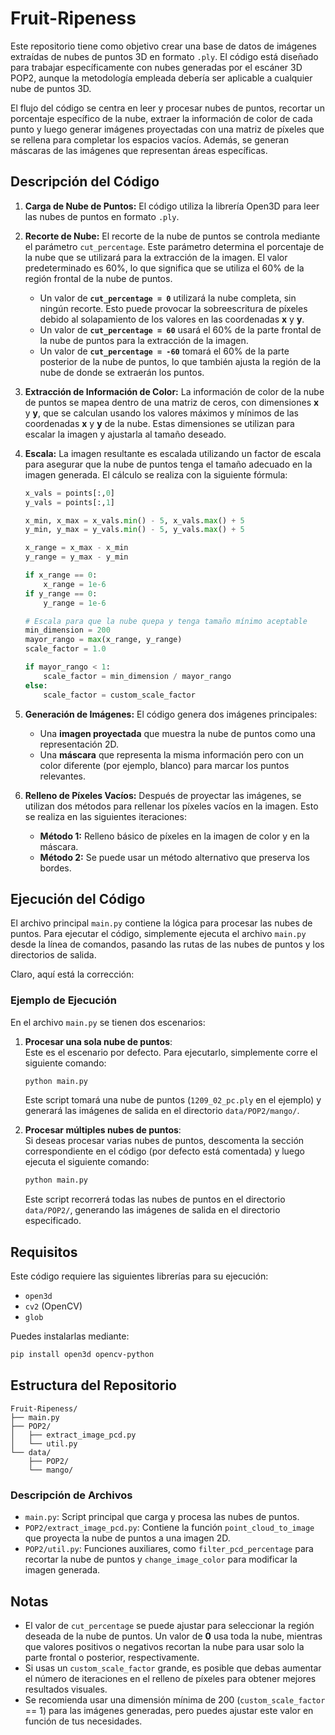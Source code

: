 # Fruit-Ripeness

Este repositorio tiene como objetivo crear una base de datos de imágenes extraídas de nubes de puntos 3D en formato `.ply`. El código está diseñado para trabajar específicamente con nubes generadas por el escáner 3D POP2, aunque la metodología empleada debería ser aplicable a cualquier nube de puntos 3D.

El flujo del código se centra en leer y procesar nubes de puntos, recortar un porcentaje específico de la nube, extraer la información de color de cada punto y luego generar imágenes proyectadas con una matriz de píxeles que se rellena para completar los espacios vacíos. Además, se generan máscaras de las imágenes que representan áreas específicas.

## Descripción del Código

1. **Carga de Nube de Puntos:**
   El código utiliza la librería Open3D para leer las nubes de puntos en formato `.ply`.

2. **Recorte de Nube:**
   El recorte de la nube de puntos se controla mediante el parámetro `cut_percentage`. Este parámetro determina el porcentaje de la nube que se utilizará para la extracción de la imagen. El valor predeterminado es 60%, lo que significa que se utiliza el 60% de la región frontal de la nube de puntos.

   - Un valor de **`cut_percentage = 0`** utilizará la nube completa, sin ningún recorte. Esto puede provocar la sobreescritura de píxeles debido al solapamiento de los valores en las coordenadas **x** y **y**.
   - Un valor de **`cut_percentage = 60`** usará el 60% de la parte frontal de la nube de puntos para la extracción de la imagen.
   - Un valor de **`cut_percentage = -60`** tomará el 60% de la parte posterior de la nube de puntos, lo que también ajusta la región de la nube de donde se extraerán los puntos.

3. **Extracción de Información de Color:**
   La información de color de la nube de puntos se mapea dentro de una matriz de ceros, con dimensiones **x** y **y**, que se calculan usando los valores máximos y mínimos de las coordenadas **x** y **y** de la nube. Estas dimensiones se utilizan para escalar la imagen y ajustarla al tamaño deseado.

4. **Escala:**
   La imagen resultante es escalada utilizando un factor de escala para asegurar que la nube de puntos tenga el tamaño adecuado en la imagen generada. El cálculo se realiza con la siguiente fórmula:

   ```python
   x_vals = points[:,0]
   y_vals = points[:,1]

   x_min, x_max = x_vals.min() - 5, x_vals.max() + 5
   y_min, y_max = y_vals.min() - 5, y_vals.max() + 5

   x_range = x_max - x_min
   y_range = y_max - y_min

   if x_range == 0:
       x_range = 1e-6
   if y_range == 0:
       y_range = 1e-6

   # Escala para que la nube quepa y tenga tamaño mínimo aceptable
   min_dimension = 200
   mayor_rango = max(x_range, y_range)
   scale_factor = 1.0

   if mayor_rango < 1:
       scale_factor = min_dimension / mayor_rango
   else:
       scale_factor = custom_scale_factor
   ```

5. **Generación de Imágenes:**
   El código genera dos imágenes principales:
   - Una **imagen proyectada** que muestra la nube de puntos como una representación 2D.
   - Una **máscara** que representa la misma información pero con un color diferente (por ejemplo, blanco) para marcar los puntos relevantes.

6. **Relleno de Píxeles Vacíos:**
   Después de proyectar las imágenes, se utilizan dos métodos para rellenar los píxeles vacíos en la imagen. Esto se realiza en las siguientes iteraciones:
   - **Método 1:** Relleno básico de píxeles en la imagen de color y en la máscara.
   - **Método 2:** Se puede usar un método alternativo que preserva los bordes.

## Ejecución del Código

El archivo principal `main.py` contiene la lógica para procesar las nubes de puntos. Para ejecutar el código, simplemente ejecuta el archivo `main.py` desde la línea de comandos, pasando las rutas de las nubes de puntos y los directorios de salida.

Claro, aquí está la corrección:

### Ejemplo de Ejecución

En el archivo `main.py` se tienen dos escenarios:

1. **Procesar una sola nube de puntos**:  
   Este es el escenario por defecto. Para ejecutarlo, simplemente corre el siguiente comando:

   ```bash
   python main.py
   ```

   Este script tomará una nube de puntos (`1209_02_pc.ply` en el ejemplo) y generará las imágenes de salida en el directorio `data/POP2/mango/`.

2. **Procesar múltiples nubes de puntos**:  
   Si deseas procesar varias nubes de puntos, descomenta la sección correspondiente en el código (por defecto está comentada) y luego ejecuta el siguiente comando:

   ```bash
   python main.py
   ```

   Este script recorrerá todas las nubes de puntos en el directorio `data/POP2/`, generando las imágenes de salida en el directorio especificado.

## Requisitos

Este código requiere las siguientes librerías para su ejecución:

- `open3d`
- `cv2` (OpenCV)
- `glob`

Puedes instalarlas mediante:

```bash
pip install open3d opencv-python
```

## Estructura del Repositorio

```
Fruit-Ripeness/
├── main.py
├── POP2/
│   ├── extract_image_pcd.py
│   └── util.py
└── data/
    ├── POP2/
    └── mango/
```

### Descripción de Archivos

- `main.py`: Script principal que carga y procesa las nubes de puntos.
- `POP2/extract_image_pcd.py`: Contiene la función `point_cloud_to_image` que proyecta la nube de puntos a una imagen 2D.
- `POP2/util.py`: Funciones auxiliares, como `filter_pcd_percentage` para recortar la nube de puntos y `change_image_color` para modificar la imagen generada.

## Notas

- El valor de `cut_percentage` se puede ajustar para seleccionar la región deseada de la nube de puntos. Un valor de **0** usa toda la nube, mientras que valores positivos o negativos recortan la nube para usar solo la parte frontal o posterior, respectivamente.
- Si usas un `custom_scale_factor` grande, es posible que debas aumentar el número de iteraciones en el relleno de píxeles para obtener mejores resultados visuales.
- Se recomienda usar una dimensión mínima de 200 (`custom_scale_factor` == 1) para las imágenes generadas, pero puedes ajustar este valor en función de tus necesidades.